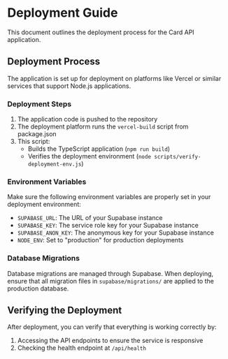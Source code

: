 # Deployment Guide

This document outlines the deployment process for the Card API application.

## Deployment Process

The application is set up for deployment on platforms like Vercel or similar services that support Node.js applications.

### Deployment Steps

1. The application code is pushed to the repository
2. The deployment platform runs the `vercel-build` script from package.json
3. This script:
   - Builds the TypeScript application (`npm run build`)
   - Verifies the deployment environment (`node scripts/verify-deployment-env.js`)

### Environment Variables

Make sure the following environment variables are properly set in your deployment environment:

- `SUPABASE_URL`: The URL of your Supabase instance
- `SUPABASE_KEY`: The service role key for your Supabase instance
- `SUPABASE_ANON_KEY`: The anonymous key for your Supabase instance
- `NODE_ENV`: Set to "production" for production deployments

### Database Migrations

Database migrations are managed through Supabase. When deploying, ensure that all migration files in `supabase/migrations/` are applied to the production database.

## Verifying the Deployment

After deployment, you can verify that everything is working correctly by:

1. Accessing the API endpoints to ensure the service is responsive
2. Checking the health endpoint at `/api/health` 